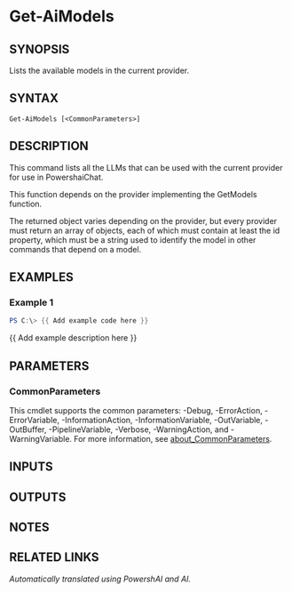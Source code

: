 ﻿---
external help file: powershai-help.xml
Module Name: powershai
online version:
schema: 2.0.0
---

# Get-AiModels

## SYNOPSIS
Lists the available models in the current provider.

## SYNTAX

```
Get-AiModels [<CommonParameters>]
```

## DESCRIPTION
This command lists all the LLMs that can be used with the current provider for use in PowershaiChat.

This function depends on the provider implementing the GetModels function.

The returned object varies depending on the provider, but every provider must return an array of objects, each of which must contain at least the id property, which must be a string used to identify the model in other commands that depend on a model.

## EXAMPLES

### Example 1
```powershell
PS C:\> {{ Add example code here }}
```

{{ Add example description here }}

## PARAMETERS

### CommonParameters
This cmdlet supports the common parameters: -Debug, -ErrorAction, -ErrorVariable, -InformationAction, -InformationVariable, -OutVariable, -OutBuffer, -PipelineVariable, -Verbose, -WarningAction, and -WarningVariable. For more information, see [about_CommonParameters](http://go.microsoft.com/fwlink/?LinkID=113216).

## INPUTS

## OUTPUTS

## NOTES

## RELATED LINKS



_Automatically translated using PowershAI and AI._
